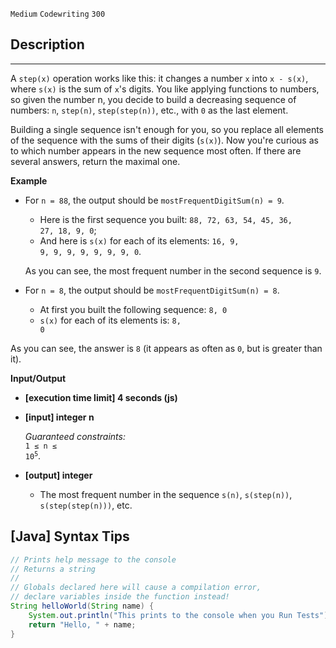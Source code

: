`Medium`	`Codewriting` 	`300`

## Description

---

A <code>step(x)</code> operation works like this: it changes a number <code>x</code> into <code>x - s(x)</code>, where <code>s(x)</code> is the sum of <code>x</code>'s digits. You like applying functions to numbers, so given the number n, you decide to build a decreasing sequence of numbers: <code>n</code>, <code>step(n)</code>, <code>step(step(n))</code>, etc., with <code>0</code> as the last element.

Building a single sequence isn't enough for you, so you replace all elements of the sequence with the sums of their digits (<code>s(x)</code>). Now you're curious as to which number appears in the new sequence most often. If there are several answers, return the maximal one.

**Example**

- For <code>n = 88</code>, the output should be
  <code>mostFrequentDigitSum(n) = 9</code>.

  - Here is the first sequence you built: <code>88, 72, 63, 54, 45, 36, 27, 18, 9, 0</code>;
  - And here is <code>s(x)</code> for each of its elements: <code>16, 9, 9, 9, 9, 9, 9, 9, 9, 0</code>.

  As you can see, the most frequent number in the second sequence is <code>9</code>.

- For <code>n = 8</code>, the output should be
  <code>mostFrequentDigitSum(n) = 8</code>.

  - At first you built the following sequence: <code>8, 0</code>
  - <code>s(x)</code> for each of its elements is: <code>8, 0</code>

As you can see, the answer is <code>8</code> (it appears as often as <code>0</code>, but is greater than it).

**Input/Output**

- **[execution time limit] 4 seconds (js)**

- **[input] integer n**

  _Guaranteed constraints:_<br>
  <code>1 ≤ n ≤ 10<sup>5</sup></code>.

- **[output] integer**
  - The most frequent number in the sequence <code>s(n)</code>, <code>s(step(n))</code>, <code>s(step(step(n)))</code>, etc.

## [Java] Syntax Tips

``` java
// Prints help message to the console
// Returns a string
// 
// Globals declared here will cause a compilation error,
// declare variables inside the function instead!
String helloWorld(String name) {
    System.out.println("This prints to the console when you Run Tests");
    return "Hello, " + name;
}
```

